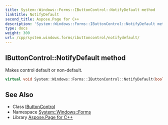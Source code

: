 ```yaml
---
title: System::Windows::Forms::IButtonControl::NotifyDefault method
linktitle: NotifyDefault
second_title: Aspose.Page for C++
description: 'System::Windows::Forms::IButtonControl::NotifyDefault method. Makes control default or non-default in C++.'
type: docs
weight: 300
url: /cpp/system.windows.forms/ibuttoncontrol/notifydefault/
---
```

## IButtonControl::NotifyDefault method


Makes control default or non-default.

```cpp
virtual void System::Windows::Forms::IButtonControl::NotifyDefault(bool value)=0
```

## See Also

* Class [IButtonControl](../)
* Namespace [System::Windows::Forms](../../)
* Library [Aspose.Page for C++](../../../)

